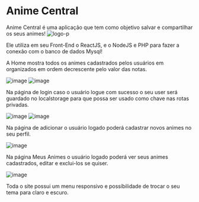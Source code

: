 # Anime Central
Anime Central é uma aplicação que tem como objetivo salvar e compartilhar os seus animes!
![logo-p](https://user-images.githubusercontent.com/69636549/216475176-2b60f732-880e-4ba8-97f1-9f328a668b16.png)

Ele utiliza em seu Front-End o ReactJS, e o NodeJS e PHP para fazer a conexão com o banco de dados Mysql!

A Home mostra todos os animes cadastrados pelos usuários em organizados em ordem decrescente pelo valor das notas.

![image](https://user-images.githubusercontent.com/69636549/216475469-9ea67f10-6747-4238-b048-8fda1701c1c3.png)
![image](https://user-images.githubusercontent.com/69636549/216476258-22824738-e9a3-4bb7-b73b-8befe50e3dd4.png)

Na página de login caso o usuário logue com sucesso o seu user será guardado no localstorage para que possa ser usado como chave nas rotas privadas.

![image](https://user-images.githubusercontent.com/69636549/216476547-fa6b11ae-87e0-4015-948a-b94343e3a37d.png)
![image](https://user-images.githubusercontent.com/69636549/216476598-38c23945-c85e-405b-8493-5a3029aa5e4f.png)

Na página de adicionar o usuário logado poderá cadastrar novos animes no seu perfil.

![image](https://user-images.githubusercontent.com/69636549/216476990-6fbc3748-473f-4241-abfc-8f91a23019e4.png)

Na página Meus Animes o usuário logado poderá ver seus animes cadastrados, editar e exclui-los se quiser.

![image](https://user-images.githubusercontent.com/69636549/216476811-38e0b551-843e-4be0-8ac7-6d70323dfd5d.png)

Toda o site possui um menu responsivo e possíbilidade de trocar o seu tema para claro e escuro.
